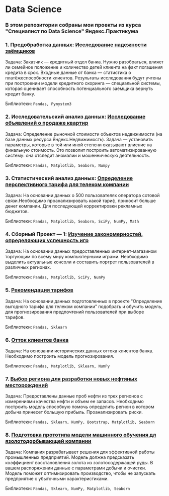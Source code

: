 # Data Science

### В этом репозитории собраны мои проекты из курса "Специалист по Data Science" Яндекс.Практикума

### 1. Предобработка данных: [Исследование надежности заёмщиков](https://github.com/gdcvbggds/yandex_prakticum/blob/main/Проект_1_Исследование_надежности_заёмщиков.ipynb)

Задача: Заказчик — кредитный отдел банка. Нужно разобраться, влияет ли семейное положение и количество детей клиента на факт погашения кредита в срок. Входные данные от банка — статистика о платёжеспособности клиентов. Результаты исследования будут учтены при построении модели кредитного скоринга — специальной системы, которая оценивает способность потенциального заёмщика вернуть кредит банку.

Библиотеки: `Pandas, Pymystem3`

### 2. Исследовательский анализ данных: [Исследование объявлений о продаже квартир](https://github.com/gdcvbggds/yandex_prakticum/blob/main/Проект_2_Исследование_объявлений_о_продаже_квартир.ipynb)

Задача: Определение рыночной стоимости объектов недвижимости (на базе данных ресурса Яндекс.Недвижимость). Задача — установить параметры, которые в той или иной степени оказывают влиение на финальную стоимость. Это позволит построить автоматизированную систему: она отследит аномалии и мошенническую деятельность.

Библиотеки: `Pandas, Matplotlib, Seaborn, Numpy`

### 3. Статистический анализ данных: [Определение перспективного тарифа для телеком компании](https://github.com/gdcvbggds/yandex_prakticum/blob/main/Проект_3_Определение_перспективного_тарифа_для_телеком_компании.ipynb)

Задача: На основании данных о 500 пользователях оператора сотовой связи.Необходимо проанализировать какой тариф, приносит больше денег компании. Для последующей корректировки рекламных бюджетов.

Библиотеки: `Pandas, Matplotlib, Seaborn, SciPy, NumPy, Math`

### 4. Сборный Проект — 1: [Изучение закономерностей, определяющих успешность игр](https://github.com/gdcvbggds/yandex_prakticum/blob/main/Проект_4_Изучение_закономерностей%2C_определяющих_успешность_игр.ipynb)

Задача: На основании данных предоставленных интернет-магазином торгующим по всему миру компьютерными играми. Необходимо выделить актуальные консоли и составить портрет пользователей в различных регионах.

Библиотеки: `Pandas, Matplotlib, SciPy, NumPy`

### 5. [Рекомендация тарифов](https://github.com/gdcvbggds/yandex_prakticum/blob/main/Проект_5_Рекомендация_тарифов.ipynb)
Задача: На основании данных подготовленных в проекте "Определение выгодного тарифа для телеком компании" подобрать и обучить модель, для прогнозирования предпочтений пользователей при выборе тарифов.

Библиотеки: `Pandas, Sklearn`

### 6. [Отток клиентов банка](https://github.com/gdcvbggds/yandex_prakticum/blob/main/Проект_6_Отток_клиентов_банка.ipynb)
Задача: На основании исторических данных оттока клиентов банка. Необходимо построить модель прогнозирования.

Библиотеки: `Pandas, Matplotlib, Sklearn, NumPy`

### 7. [Выбор региона для разработки новых нефтяных месторождений](https://github.com/gdcvbggds/yandex_prakticum/blob/main/Проект_7_Выбор_региона_для_разработки_новых_нефтяных_месторождений.ipynb)
Задача: Предоставлены данные проб нефти из трех регионов с измерениями качества нефти и объем ее запасов.
Необходимо построить модель способную помочь определить регион в котором добыча принесет большую прибыль.
Проанализировать риски.

Библиотеки: `Pandas, Sklearn, NumPy, Bootstrap, Matplotlib, Seaborn`

### 8. [Подготовка прототипа модели машинного обучения дл язолотодорбывающей компании](https://github.com/gdcvbggds/yandex_prakticum/blob/main/Проект_8_Подготовка_прототипа_модели_машинного_обучения_дл_язолотодорбывающей_компании.ipynb)
Задача: Компания разрабатывает решения для эффективной работы промышленных предприятий. Модель должна предсказать коэффициент восстановления золота из золотосодержащей руды. В вашем распоряжении данные с параметрами добычи и очистки. Модель поможет оптимизировать производство, чтобы не запускать предприятие с убыточными характеристиками.

Библиотеки: `Pandas, Sklearn, NumPy, Matplotlib, Seaborn`
